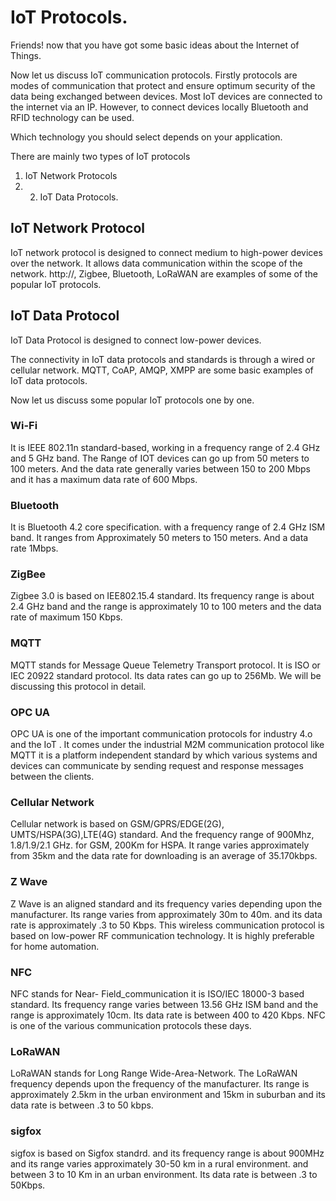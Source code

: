 # IoT Protocols.

Friends! now that you have got some basic ideas about the Internet of Things. 

Now let us discuss IoT communication protocols.
Firstly protocols are modes of communication that protect and ensure optimum security of the data being exchanged between devices.
Most IoT devices are connected to the internet via an IP. However, to connect devices locally Bluetooth and RFID technology can be used. 

Which technology you should select depends on your application.

There are mainly two types of IoT protocols

1. IoT Network Protocols
2. 2. IoT Data Protocols.


## IoT Network Protocol

IoT network protocol is designed to connect medium to high-power devices over the network.
It allows data communication within the scope of the network.
http://, Zigbee, Bluetooth, LoRaWAN are examples of some of the popular IoT protocols. 

## IoT Data Protocol

IoT Data Protocol is designed to connect low-power devices.

The connectivity in IoT data protocols and standards is through a wired or cellular network.
MQTT, CoAP, AMQP, XMPP are some basic examples of IoT data protocols.

Now let us discuss some popular IoT protocols one by one.

### Wi-Fi

It is IEEE 802.11n standard-based, working in a frequency range of 2.4 GHz and 5 GHz band.
The Range of IOT devices can go up from 50 meters to 100 meters. And the data rate generally varies between 150 to 200 Mbps and it has a maximum data rate of 600 Mbps.

### Bluetooth

It is Bluetooth 4.2 core specification. with a frequency range of 2.4 GHz ISM band. It ranges from Approximately 50 meters to 150 meters. And a data rate 1Mbps.

### ZigBee 

Zigbee 3.0 is based on IEE802.15.4 standard. Its frequency range is about 2.4 GHz band and the range is approximately 10 to 100 meters and the data rate of maximum 150 Kbps.

### MQTT

MQTT stands for Message Queue Telemetry Transport protocol. It is ISO or IEC 20922 standard protocol.
Its data rates can go up to 256Mb. We will be discussing this protocol in detail.

### OPC UA

OPC UA is one of the important communication protocols for industry 4.o and the IoT .
It comes under the industrial M2M communication protocol like MQTT it is a platform independent standard by which various systems and devices can communicate by sending request and response messages between the clients. 

### Cellular Network

Cellular network is based on GSM/GPRS/EDGE(2G), UMTS/HSPA(3G),LTE(4G) standard. 
And the frequency range of 900Mhz, 1.8/1.9/2.1 GHz. 
for GSM, 200Km for HSPA. It range varies approximately from 35km and the data rate for downloading is an average of 35.170kbps.

### Z Wave

Z Wave is an aligned standard and its frequency varies depending upon the manufacturer. Its range varies from approximately 30m to 40m.
and its data rate is approximately .3 to 50 Kbps. This wireless communication protocol is based on low-power RF communication technology.
It is highly preferable for home automation. 

### NFC

NFC stands for Near- Field_communication it is ISO/IEC 18000-3 based standard. Its frequency range varies between 13.56 GHz ISM band and the range is approximately 10cm. Its data rate is between 400 to 420 Kbps.
NFC is one of the various communication protocols these days.

### LoRaWAN 

LoRaWAN stands for Long Range Wide-Area-Network. The LoRaWAN frequency depends upon the frequency of the manufacturer.
Its range is approximately 2.5km in the urban environment and 15km in suburban and its data rate is between .3 to 50 kbps.

### sigfox 

sigfox is based on Sigfox standrd. and its frequency range is about 900MHz and its range varies approximately 30-50 km in a rural environment. and between 3 to 10 Km in an urban environment.
Its data rate is between .3 to 50Kbps.








